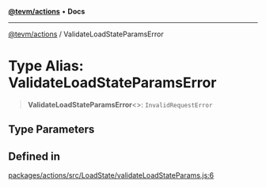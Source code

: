 [**@tevm/actions**](../README.md) • **Docs**

***

[@tevm/actions](../globals.md) / ValidateLoadStateParamsError

# Type Alias: ValidateLoadStateParamsError

> **ValidateLoadStateParamsError**\<\>: `InvalidRequestError`

## Type Parameters

## Defined in

[packages/actions/src/LoadState/validateLoadStateParams.js:6](https://github.com/qbzzt/tevm-monorepo/blob/main/packages/actions/src/LoadState/validateLoadStateParams.js#L6)
